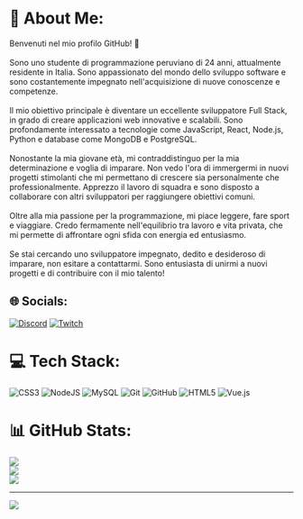 # 💫 About Me:
Benvenuti nel mio profilo GitHub! 👋<br><br>Sono uno studente di programmazione peruviano di 24 anni, attualmente residente in Italia. Sono appassionato del mondo dello sviluppo software e sono costantemente impegnato nell'acquisizione di nuove conoscenze e competenze.<br><br>Il mio obiettivo principale è diventare un eccellente sviluppatore Full Stack, in grado di creare applicazioni web innovative e scalabili. Sono profondamente interessato a tecnologie come JavaScript, React, Node.js, Python e database come MongoDB e PostgreSQL.<br><br>Nonostante la mia giovane età, mi contraddistinguo per la mia determinazione e voglia di imparare. Non vedo l'ora di immergermi in nuovi progetti stimolanti che mi permettano di crescere sia personalmente che professionalmente. Apprezzo il lavoro di squadra e sono disposto a collaborare con altri sviluppatori per raggiungere obiettivi comuni.<br><br>Oltre alla mia passione per la programmazione, mi piace leggere, fare sport e viaggiare. Credo fermamente nell'equilibrio tra lavoro e vita privata, che mi permette di affrontare ogni sfida con energia ed entusiasmo.<br><br>Se stai cercando uno sviluppatore impegnato, dedito e desideroso di imparare, non esitare a contattarmi. Sono entusiasta di unirmi a nuovi progetti e di contribuire con il mio talento!


## 🌐 Socials:
[![Discord](https://img.shields.io/badge/Discord-%237289DA.svg?logo=discord&logoColor=white)](https://discord.gg/𝙋𝙤𝙡𝙨𝙞𝙩𝙤𝙝) [![Twitch](https://img.shields.io/badge/Twitch-%239146FF.svg?logo=Twitch&logoColor=white)](https://twitch.tv/polsitoh) 

# 💻 Tech Stack:
![CSS3](https://img.shields.io/badge/css3-%231572B6.svg?style=for-the-badge&logo=css3&logoColor=white) ![NodeJS](https://img.shields.io/badge/node.js-6DA55F?style=for-the-badge&logo=node.js&logoColor=white) ![MySQL](https://img.shields.io/badge/mysql-4479A1.svg?style=for-the-badge&logo=mysql&logoColor=white) ![Git](https://img.shields.io/badge/git-%23F05033.svg?style=for-the-badge&logo=git&logoColor=white) ![GitHub](https://img.shields.io/badge/github-%23121011.svg?style=for-the-badge&logo=github&logoColor=white) ![HTML5](https://img.shields.io/badge/html5-%23E34F26.svg?style=for-the-badge&logo=html5&logoColor=white) ![Vue.js](https://img.shields.io/badge/vue.js-%2335495e.svg?style=for-the-badge&logo=vuedotjs&logoColor=%234FC08D)
# 📊 GitHub Stats:
![](https://github-readme-stats.vercel.app/api?username=BruneiPaulPotosiCcuno&theme=radical&hide_border=false&include_all_commits=false&count_private=false)<br/>
![](https://github-readme-streak-stats.herokuapp.com/?user=BruneiPaulPotosiCcuno&theme=radical&hide_border=false)<br/>
![](https://github-readme-stats.vercel.app/api/top-langs/?username=BruneiPaulPotosiCcuno&theme=radical&hide_border=false&include_all_commits=false&count_private=false&layout=compact)

---
[![](https://visitcount.itsvg.in/api?id=BruneiPaulPotosiCcuno&icon=0&color=0)](https://visitcount.itsvg.in)

<!-- Proudly created with GPRM ( https://gprm.itsvg.in ) -->
